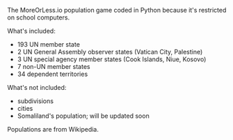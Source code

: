 The MoreOrLess.io population game coded in Python because it's restricted on school computers.

What's included:
- 193 UN member state
- 2 UN General Assembly observer states (Vatican City, Palestine)
- 3 UN special agency member states (Cook Islands, Niue, Kosovo)
- 7 non-UN member states
- 34 dependent territories

What's not included:
- subdivisions
- cities
- Somaliland's population; will be updated soon

Populations are from Wikipedia.

